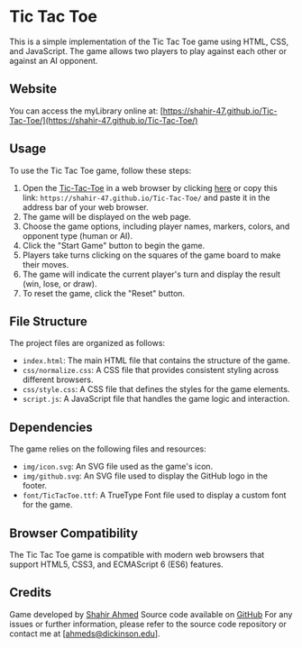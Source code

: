 # Tic Tac Toe
This is a simple implementation of the Tic Tac Toe game using HTML, CSS, and JavaScript. The game allows two players to play against each other or against an AI opponent.

## Website
You can access the myLibrary online at: [https://shahir-47.github.io/Tic-Tac-Toe/](https://shahir-47.github.io/Tic-Tac-Toe/)
## Usage
To use the Tic Tac Toe game, follow these steps:

1. Open the [Tic-Tac-Toe](https://shahir-47.github.io/Tic-Tac-Toe/) in a web browser by clicking [here](https://shahir-47.github.io/Tic-Tac-Toe/) or copy this link: `https://shahir-47.github.io/Tic-Tac-Toe/` and paste it in the address bar of your web browser.
3. The game will be displayed on the web page.
4. Choose the game options, including player names, markers, colors, and opponent type (human or AI).
5. Click the "Start Game" button to begin the game.
6. Players take turns clicking on the squares of the game board to make their moves.
7. The game will indicate the current player's turn and display the result (win, lose, or draw).
8. To reset the game, click the "Reset" button.

## File Structure
The project files are organized as follows:

- `index.html`: The main HTML file that contains the structure of the game.
- `css/normalize.css`: A CSS file that provides consistent styling across different browsers.
- `css/style.css`: A CSS file that defines the styles for the game elements.
- `script.js`: A JavaScript file that handles the game logic and interaction.

## Dependencies
The game relies on the following files and resources:

- `img/icon.svg`: An SVG file used as the game's icon.
- `img/github.svg`: An SVG file used to display the GitHub logo in the footer.
- `font/TicTacToe.ttf`: A TrueType Font file used to display a custom font for the game.

## Browser Compatibility
The Tic Tac Toe game is compatible with modern web browsers that support HTML5, CSS3, and ECMAScript 6 (ES6) features.

## Credits
Game developed by [Shahir Ahmed](https://github.com/shahir-47)
Source code available on [GitHub](https://github.com/shahir-47/Tic-Tac-Toe)
For any issues or further information, please refer to the source code repository or contact me at [ahmeds@dickinson.edu].
